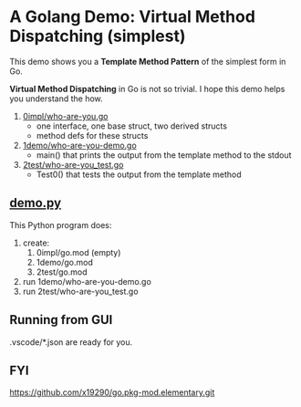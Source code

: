 # A Golang Demo: Virtual Method Dispatching (simplest)

This demo shows you a **Template Method Pattern** of the simplest form in Go.

**Virtual Method Dispatching** in Go is not so trivial.
I hope this demo helps you understand the how.

1. [0impl/who-are-you.go](../0impl/who-are-you.go)
   - one interface, one base struct, two derived structs
   - method defs for these structs
1. [1demo/who-are-you-demo.go](../1demo/who-are-you-demo.go)
   - main() that prints the output from the template method to the stdout
1. [2test/who-are-you_test.go](../2test/who-are-you_test.go)
   - Test0() that tests the output from the template method

## [demo.py](../demo.py)

This Python program does:
1. create:
   1. 0impl/go.mod (empty)
   1. 1demo/go.mod
   1. 2test/go.mod
1. run 1demo/who-are-you-demo.go
1. run 2test/who-are-you_test.go

## Running from GUI

.vscode/*.json are ready for you.

## FYI

https://github.com/x19290/go.pkg-mod.elementary.git
